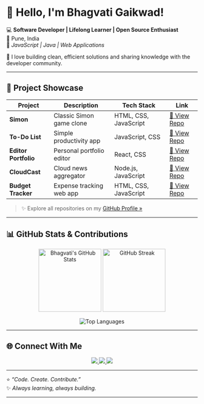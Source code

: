 # 👋 Hello, I'm Bhagvati Gaikwad!

💻 **Software Developer | Lifelong Learner | Open Source Enthusiast**  
📍 Pune, India  
💬 _JavaScript | Java | Web Applications_  

🚀 I love building clean, efficient solutions and sharing knowledge with the developer community.

---

## 🌟 Project Showcase

| Project | Description | Tech Stack | Link |
|----------|--------------|-------------|------|
| **Simon** | Classic Simon game clone | HTML, CSS, JavaScript | [🔗 View Repo](https://github.com/Bhagvati-Gaikwad/Simon) |
| **To-Do List** | Simple productivity app | JavaScript, CSS | [🔗 View Repo](https://github.com/Bhagvati-Gaikwad/To-do-list) |
| **Editor Portfolio** | Personal portfolio editor | React, CSS | [🔗 View Repo](https://github.com/Bhagvati-Gaikwad/Editor-Portfolio) |
| **CloudCast** | Cloud news aggregator | Node.js, JavaScript | [🔗 View Repo](https://github.com/Bhagvati-Gaikwad/CloudCast) |
| **Budget Tracker** | Expense tracking web app | HTML, CSS, JavaScript | [🔗 View Repo](https://github.com/Bhagvati-Gaikwad/Budget-tracker) |

> ✨ Explore all repositories on my [GitHub Profile »](https://github.com/Bhagvati-Gaikwad)

---

## 📊 GitHub Stats & Contributions

<p align="center">
  <img src="https://github-readme-stats.vercel.app/api?username=Bhagvati-Gaikwad&show_icons=true&theme=tokyonight" alt="Bhagvati's GitHub Stats" height="165">
  <img src="https://github-readme-streak-stats.herokuapp.com?user=Bhagvati-Gaikwad&theme=tokyonight" alt="GitHub Streak" height="165">
</p>

<p align="center">
  <img src="https://github-readme-stats.vercel.app/api/top-langs/?username=Bhagvati-Gaikwad&layout=compact&theme=tokyonight" alt="Top Languages">
</p>

---

## 🌐 Connect With Me

<p align="center">
  <a href="https://linkedin.com/in/bhagvati-gaikwad-ab89992a1">
    <img src="https://img.shields.io/badge/-LinkedIn-blue?style=flat-square&logo=Linkedin&logoColor=white" />
  </a>
  <a href="https://www.youtube.com/@Code.Create.Contribute">
    <img src="https://img.shields.io/badge/-YouTube-red?style=flat-square&logo=YouTube&logoColor=white" />
  </a>
  <a href="mailto:bhagvati.gaikwad@example.com">
    <img src="https://img.shields.io/badge/-Email-gray?style=flat-square&logo=gmail&logoColor=white" />
  </a>
</p>

---

⭐ _“Code. Create. Contribute.”_  
✨ _Always learning, always building._

---

